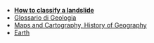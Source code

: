 - **[How to classify a landslide](https://www.bgs.ac.uk/discovering-geology/earth-hazards/landslides/how-to-classify-a-landslide/)**
- [Glossario di Geologia](https://www.bgeo.it/glossario/)
- [Maps and Cartography, History of Geography](https://www.loc.gov/maps/)
- [Earth](https://earth.google.com/web/)
